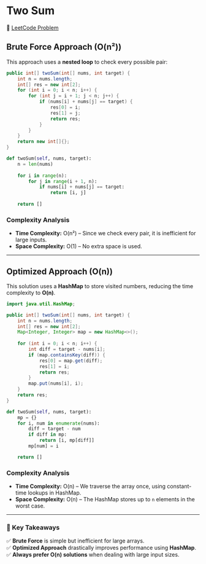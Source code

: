 # Two Sum

🔗 [LeetCode Problem](https://leetcode.com/problems/two-sum/description/)

## Brute Force Approach (O(n²))
This approach uses a **nested loop** to check every possible pair:

```java
public int[] twoSum(int[] nums, int target) {
    int n = nums.length;
    int[] res = new int[2];
    for (int i = 0; i < n; i++) {
        for (int j = i + 1; j < n; j++) {
            if (nums[i] + nums[j] == target) {
                res[0] = i;
                res[1] = j;
                return res;
            }
        }
    }
    return new int[]{}; 
}
```

```python
def twoSum(self, nums, target):
    n = len(nums) 
    
    for i in range(n): 
        for j in range(i + 1, n): 
            if nums[i] + nums[j] == target:
                return [i, j] 
    
    return []
```

### Complexity Analysis
- **Time Complexity:** O(n²) – Since we check every pair, it is inefficient for large inputs.  
- **Space Complexity:** O(1) – No extra space is used.

---

## Optimized Approach (O(n))
This solution uses a **HashMap** to store visited numbers, reducing the time complexity to **O(n)**.

```java
import java.util.HashMap;

public int[] twoSum(int[] nums, int target) {
    int n = nums.length;
    int[] res = new int[2];
    Map<Integer, Integer> map = new HashMap<>();
    
    for (int i = 0; i < n; i++) {
        int diff = target - nums[i];
        if (map.containsKey(diff)) {
            res[0] = map.get(diff);
            res[1] = i;
            return res;
        }
        map.put(nums[i], i);
    }
    return res;
}
```

```python
def twoSum(self, nums, target):
    mp = {}
    for i, num in enumerate(nums):
        diff = target - num
        if diff in mp:
            return [i, mp[diff]]
        mp[num] = i

    return []
```
### Complexity Analysis
- **Time Complexity:** O(n) – We traverse the array once, using constant-time lookups in HashMap.  
- **Space Complexity:** O(n) – The HashMap stores up to `n` elements in the worst case.  

---

### 🚀 Key Takeaways
✅ **Brute Force** is simple but inefficient for large arrays.  
✅ **Optimized Approach** drastically improves performance using **HashMap**.  
✅ **Always prefer O(n) solutions** when dealing with large input sizes.  


